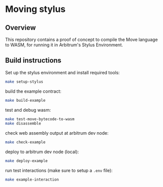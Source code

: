 # Moving stylus

## Overview

This repository contains a proof of concept to compile the Move language to WASM, for running it in Arbitrum's Stylus Environment.

## Build instructions
Set up the stylus environment and install required tools:
```bash
make setup-stylus
```

build the example contract:
```bash
make build-example
```

test and debug wasm:
```bash
make test-move-bytecode-to-wasm
make disassemble
```

check web assembly output at arbitrum dev node:
```bash
make check-example
```

deploy to arbitrum dev node (local):
```bash
make deploy-example
```

run test interactions (make sure to setup a `.env` file):
```bash
make example-interaction
```
